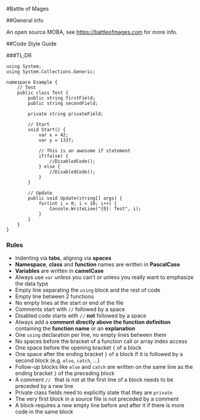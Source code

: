 #Battle of Mages

##General info

An open source MOBA, see https://battleofmages.com for more info.

##Code Style Guide

###TL;DR

	using System;
	using System.Collections.Generic;

	namespace Example {
		// Test
		public class Test {
			public string firstField;
			public string secondField;
			
			private string privateField;
			
			// Start
			void Start() {
				var x = 42;
				var y = 1337;
				
				// This is an awesome if statement
				if(false) {
					//DisabledCode();
				} else {
					//DisabledCode();
				}
			}
			
			// Update
			public void Update(string[] args) {
				for(int i = 0; i < 10; i++) {
					Console.WriteLine("{0}: Test", i);
				}
			}
		}
	}

### Rules

* Indenting via __tabs__, aligning via __spaces__
* __Namespace__, __class__ and __function__ names are written in __PascalCase__
* __Variables__ are written in __camelCase__
* Always use `var` unless you can't or unless you really want to emphasize the data type
* Empty line separating the `using` block and the rest of code
* Empty line between 2 functions
* No empty lines at the start or end of the file
* Comments start with `//` followed by a space
* Disabled code starts with `//` __not__ followed by a space
* Always add a __comment directly above the function definition__ containing the __function name__ or an __explanation__
* One `using` declaration per line, no empty lines between them
* No spaces before the bracket of a function call or array index access
* One space before the opening bracket `{` of a block
* One space after the ending bracket `}` of a block if it is followed by a second block (e.g. `else`, `catch`, ...)
* Follow-up blocks like `else` and `catch` are written on the same line as the ending bracket `}` of the preceding block
* A comment `// ` that is not at the first line of a block needs to be preceded by a new line
* Private class fields need to explicitly state that they are `private`
* The very first block in a source file is not preceded by a comment
* A block requires a new empty line before and after it if there is more code in the same block